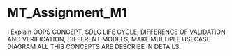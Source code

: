 # MT_Assignment_M1
I Explain OOPS CONCEPT, SDLC LIFE CYCLE, DIFFERENCE OF VALIDATION AND VERIFICATION, DIFFERENT MODELS, MAKE MULTIPLE USECASE DIAGRAM ALL THIS CONCEPTS ARE DESCRIBE IN DETAILS. 
